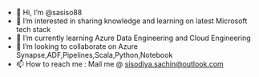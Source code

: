 - 👋 Hi, I’m @sasiso88
- 👀 I’m interested in sharing knowledge and learning on latest Microsoft tech stack
- 🌱 I’m currently learning Azure Data Engineering and Cloud Engineering
- 💞️ I’m looking to collaborate on Azure Synapse,ADF,Pipelines,Scala,Python,Notebook
- 📫 How to reach me : Mail me @ sisodiya.sachin@outlook.com

<!---
sasiso88/sasiso88 is a ✨ special ✨ repository because its `README.md` (this file) appears on your GitHub profile.
You can click the Preview link to take a look at your changes.
--->
